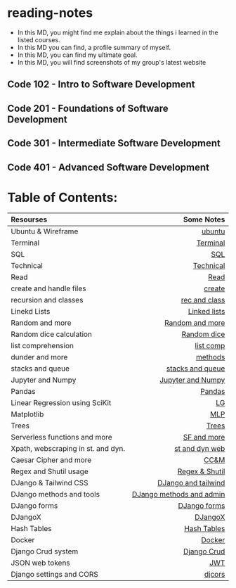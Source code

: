 # reading-notes

- In this MD, you might find me explain about the things i learned in the listed courses.
- In this MD you can find, a profile summary of myself.
- In this MD, you can find my ultimate goal.
- In this MD, you will find screenshots of my group's latest website

## Code 102 - Intro to Software Development
## Code 201 - Foundations of Software Development
## Code 301 - Intermediate Software Development
## Code 401 - Advanced Software Development

# Table of Contents:

|Resourses    | Some Notes     |
| :---        |            ---: |
| Ubuntu & Wireframe   | [ubuntu](./files/Ubuntu.md)   |
| Terminal    | [Terminal](./files/Terminal.md)      |
| SQL    | [SQL](./files/SQL.md)      |
| Technical    | [Technical](./files/Technical.md)      |
| Read    | [Read](./files/Read.md)      |
| create and handle files    | [create](./files/create_readfile.md)      |
| recursion and classes    | [rec and class](./files/recur_classes.md)      |
| Linekd Lists    | [Linked lists](./files/linked_lists.md)      |
| Random and more    | [Random and more](./files/randomandmore.md)      |
| Random dice calculation    | [Random dice](./files/randomcalc.md)      |
| list comprehension    | [list comp](./files/listcomp.md)      |
| dunder and more    | [methods](./files/dnm.md)      |
| stacks and queue    | [stacks and queue](./files/snq.md)      |
| Jupyter and Numpy     | [Jupyter and Numpy](./files/jnn.md)      |
| Pandas     | [Pandas](./files/bnw.md)      |
| Linear Regression using SciKit     | [LG](./files/lg.md)      |
| Matplotlib     | [MLP](./files/mlp.md)      |
| Trees     | [Trees](./files/tree.md)      |
| Serverless functions and more     | [SF and more](./files/sfam.md)      |
| Xpath, webscraping in st. and dyn.      | [st and dyn web](./files/standdyn.md)      |
| Caesar Cipher and more      | [CC&M](./files/ccam.md)      |
| Regex and Shutil usage      | [Regex & Shutil](./files/regexshutil.md)      |
| DJango & Tailwind CSS      | [DJango and tailwind](./files/djandtwcss.md)      |
| DJango methods and tools      | [DJango methods and admin](./files/djmeth.md)      |
| DJango forms      | [DJango forms](./files/djforms.md)      |
| DJangoX      | [DJangoX](./files/djx.md)      |
| Hash Tables      | [Hash Tables](./files/htables.md)      |
| Docker      | [Docker](./files/docker.md)      |
| Django Crud system      | [Django Crud](./files/djcrud.md)      |
| JSON web tokens      | [JWT](./files/jwtokens.md)      |
| Django settings and CORS      | [djcors](./files/djcors.md)      |
